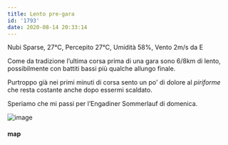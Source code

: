 ```yaml
---
title: Lento pre-gara
id: '1793'
date: 2020-08-14 20:33:14
---
```


Nubi Sparse, 27°C, Percepito 27°C, Umidità 58%, Vento 2m/s da E

Come da tradizione l’ultima corsa prima di una gara sono 6/8km di lento, possibilmente con battiti bassi più qualche allungo finale.

Purtroppo già nei primi minuti di corsa sento un po' di dolore al _piriforme_ che resta costante anche dopo essermi scaldato.

Speriamo che mi passi per l’Engadiner Sommerlauf di domenica.

![image](/images/2021/08/20200814-activity-map.png)

#### map